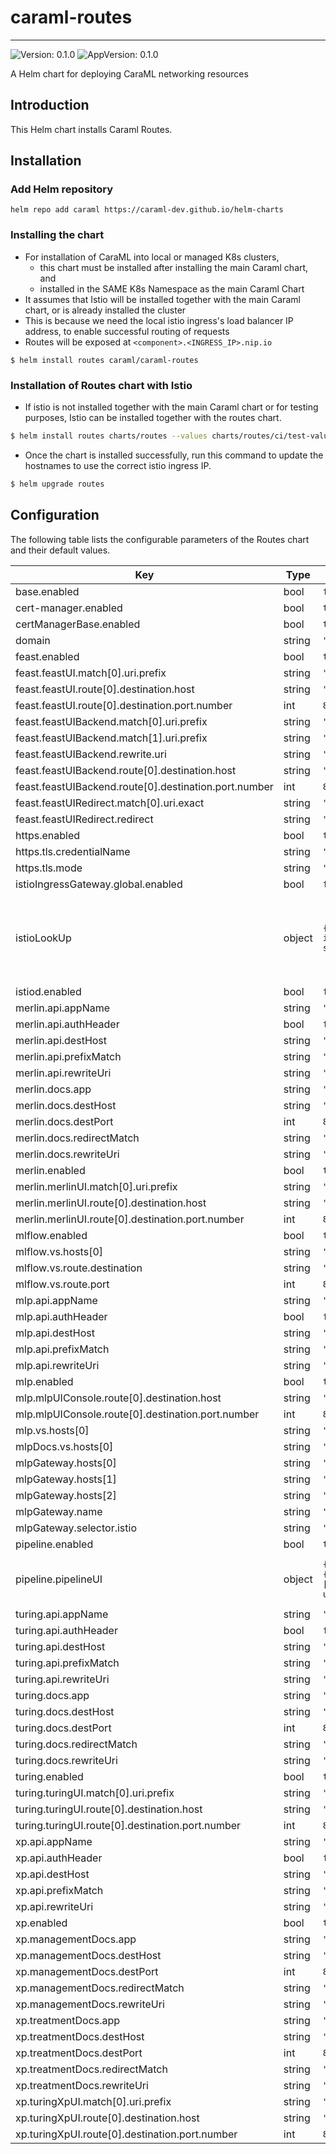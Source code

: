 # caraml-routes

---
![Version: 0.1.0](https://img.shields.io/badge/Version-0.1.0-informational?style=flat-square)
![AppVersion: 0.1.0](https://img.shields.io/badge/AppVersion-0.1.0-informational?style=flat-square)

A Helm chart for deploying CaraML networking resources

## Introduction

This Helm chart installs Caraml Routes.

## Installation

### Add Helm repository

```shell
helm repo add caraml https://caraml-dev.github.io/helm-charts
```

### Installing the chart
* For installation of CaraML into local or managed K8s clusters,
  * this chart must be installed after installing the main Caraml chart, and
  * installed in the SAME K8s Namespace as the main Caraml Chart
* It assumes that Istio will be installed together with the main Caraml chart, or is already installed the cluster
* This is because we need the local istio ingress's load balancer IP address, to enable successful routing of requests
* Routes will be exposed at `<component>.<INGRESS_IP>.nip.io`

```shell
$ helm install routes caraml/caraml-routes
```

### Installation of Routes chart with Istio
* If istio is not installed together with the main Caraml chart or for testing purposes, Istio can be installed together with the routes chart.
```sh
$ helm install routes charts/routes --values charts/routes/ci/test-values.yaml --wait
```
* Once the chart is installed successfully, run this command to update the hostnames to use the correct istio ingress IP.
```sh
$ helm upgrade routes
```

## Configuration

The following table lists the configurable parameters of the Routes chart and their default values.

| Key | Type | Default | Description |
|-----|------|---------|-------------|
| base.enabled | bool | `false` |  |
| cert-manager.enabled | bool | `true` |  |
| certManagerBase.enabled | bool | `true` |  |
| domain | string | `""` |  |
| feast.enabled | bool | `true` |  |
| feast.feastUI.match[0].uri.prefix | string | `"/feast/"` |  |
| feast.feastUI.route[0].destination.host | string | `"feast-ui"` |  |
| feast.feastUI.route[0].destination.port.number | int | `8080` |  |
| feast.feastUIBackend.match[0].uri.prefix | string | `"/feast/api/"` |  |
| feast.feastUIBackend.match[1].uri.prefix | string | `"/feast/api"` |  |
| feast.feastUIBackend.rewrite.uri | string | `"/api/"` |  |
| feast.feastUIBackend.route[0].destination.host | string | `"feast-ui"` |  |
| feast.feastUIBackend.route[0].destination.port.number | int | `8080` |  |
| feast.feastUIRedirect.match[0].uri.exact | string | `"/feast"` |  |
| feast.feastUIRedirect.redirect | string | `"/feast/"` |  |
| https.enabled | bool | `true` |  |
| https.tls.credentialName | string | `"mlp-tls-cert"` |  |
| https.tls.mode | string | `"SIMPLE"` |  |
| istioIngressGateway.global.enabled | bool | `false` |  |
| istioLookUp | object | `{"name":"istio-ingressgateway","namespace":"istio-system"}` | istioIngressIP takes precedence over domain. Used for local deployment |
| istiod.enabled | bool | `false` |  |
| merlin.api.appName | string | `"merlin"` |  |
| merlin.api.authHeader | bool | `false` |  |
| merlin.api.destHost | string | `"merlin"` |  |
| merlin.api.prefixMatch | string | `"/api/merlin/"` |  |
| merlin.api.rewriteUri | string | `"/"` |  |
| merlin.docs.app | string | `"merlin"` |  |
| merlin.docs.destHost | string | `"merlin-swagger"` |  |
| merlin.docs.destPort | int | `8080` |  |
| merlin.docs.redirectMatch | string | `"/merlin/rest-api"` |  |
| merlin.docs.rewriteUri | string | `"/"` |  |
| merlin.enabled | bool | `true` |  |
| merlin.merlinUI.match[0].uri.prefix | string | `"/merlin"` |  |
| merlin.merlinUI.route[0].destination.host | string | `"merlin"` |  |
| merlin.merlinUI.route[0].destination.port.number | int | `8080` |  |
| mlflow.enabled | bool | `true` |  |
| mlflow.vs.hosts[0] | string | `"mlflow"` |  |
| mlflow.vs.route.destination | string | `"merlin-mlflow"` |  |
| mlflow.vs.route.port | int | `80` |  |
| mlp.api.appName | string | `"mlp"` |  |
| mlp.api.authHeader | bool | `false` |  |
| mlp.api.destHost | string | `"mlp"` |  |
| mlp.api.prefixMatch | string | `"/api/"` |  |
| mlp.api.rewriteUri | string | `"/"` |  |
| mlp.enabled | bool | `true` |  |
| mlp.mlpUIConsole.route[0].destination.host | string | `"mlp"` |  |
| mlp.mlpUIConsole.route[0].destination.port.number | int | `8080` |  |
| mlp.vs.hosts[0] | string | `"console"` |  |
| mlpDocs.vs.hosts[0] | string | `"docs"` |  |
| mlpGateway.hosts[0] | string | `"console"` |  |
| mlpGateway.hosts[1] | string | `"docs"` |  |
| mlpGateway.hosts[2] | string | `"mlflow"` |  |
| mlpGateway.name | string | `"mlp-gateway"` |  |
| mlpGateway.selector.istio | string | `"ingressgateway"` |  |
| pipeline.enabled | bool | `true` |  |
| pipeline.pipelineUI | object | `{"match":[{"uri":{"prefix":"/pipeline"}}],"route":[{"destination":{"host":"pipeline-ui","port":{"number":8080}}}]}` | Config to route requests to pipeline UI |
| turing.api.appName | string | `"turing"` |  |
| turing.api.authHeader | bool | `false` |  |
| turing.api.destHost | string | `"turing"` |  |
| turing.api.prefixMatch | string | `"/api/turing/"` |  |
| turing.api.rewriteUri | string | `"/"` |  |
| turing.docs.app | string | `"turing"` |  |
| turing.docs.destHost | string | `"turing"` |  |
| turing.docs.destPort | int | `8080` |  |
| turing.docs.redirectMatch | string | `"/turing/rest-api"` |  |
| turing.docs.rewriteUri | string | `"/api-docs"` |  |
| turing.enabled | bool | `true` |  |
| turing.turingUI.match[0].uri.prefix | string | `"/turing"` |  |
| turing.turingUI.route[0].destination.host | string | `"turing"` |  |
| turing.turingUI.route[0].destination.port.number | int | `8080` |  |
| xp.api.appName | string | `"xp"` |  |
| xp.api.authHeader | bool | `false` |  |
| xp.api.destHost | string | `"xp-management"` |  |
| xp.api.prefixMatch | string | `"/api/xp/"` |  |
| xp.api.rewriteUri | string | `"/"` |  |
| xp.enabled | bool | `true` |  |
| xp.managementDocs.app | string | `"xp-management"` |  |
| xp.managementDocs.destHost | string | `"xp-management-swagger"` |  |
| xp.managementDocs.destPort | int | `8080` |  |
| xp.managementDocs.redirectMatch | string | `"/xp/rest-api"` |  |
| xp.managementDocs.rewriteUri | string | `"/"` |  |
| xp.treatmentDocs.app | string | `"xp-treatment"` |  |
| xp.treatmentDocs.destHost | string | `"xp-treatment-swagger"` |  |
| xp.treatmentDocs.destPort | int | `8080` |  |
| xp.treatmentDocs.redirectMatch | string | `"/xp/treatment-api"` |  |
| xp.treatmentDocs.rewriteUri | string | `"/"` |  |
| xp.turingXpUI.match[0].uri.prefix | string | `"/xp"` |  |
| xp.turingXpUI.route[0].destination.host | string | `"xp-management"` |  |
| xp.turingXpUI.route[0].destination.port.number | int | `8080` |  |
